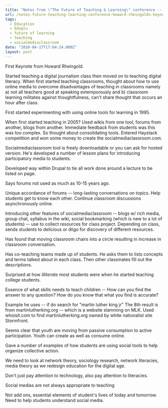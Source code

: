 ```yaml
---
title: "Notes from \"The Future of Teaching & Learning\" conference -- Howard Rheingold's keynote"
url: /notes-future-teaching-learning-conference-howard-rheingolds-keynote
tags:
  - Education
  - Eduglu
  - future of learning
  - teaching
  - socialmediaclassroom
date: "2010-04-17T17:04:24.000Z"
layout: post
---
```


First Keynote from Howard Rheingold.  

  

Started teaching a digital journalism class then moved on to teaching digital literacy. When first started teaching classrooms, thought about how to use online media to overcome disadvantages of teaching in classrooms namely a) not all teachers good at speaking extemporously and b) classroom learning militates against thoughtfulness, can't share thought that occurs an hour after class.  

  

First started experimenting with using online tools for learning in 1995\.  

  

When first started teaching in 2005? Used wikis from one tool, forums from another, blogs from another. Immediate feedback from students was this was too complex. So thought about consolidating tools. Entered Haystack competition and won some money to create the socialmediaclassroom.com.  

  

Socialmediaclassroom tool is freely downloadable or you can ask for hosted version. He's developed a number of lesson plans for introducing participatory media to students.  

  

Developed way within Drupal to tie all work done around a lecture to be listed on page.  

  

Says forums not used as much as 10-15 years ago.  

  

Unique accordance of forums -- long-lasting conversations on topics. Help students get to know each other. Continue classroom discussions asynchronously online.   

  

Introducing other features of socialmediaclassroom -- blogs w/ rich media, group chat, syllabus in the wiki, social bookmarking (which is new to a lot of students) -- use to collect resources for class project. Depending on class, sends students to delicious or diigo for discovery of different resources.  

  

Has found that moving classroom chairs into a circle resulting in increase in classroom conversation.   

  

Has co-teaching teams made up of students. He asks them to lists concepts and terms talked about in each class. Then other classmates fill out the descriptions.  

  

Surprised at how _illiterate_ most students were when he started teaching college students.  

  

Essence of what skills needs to teach children -- How can you find the answer to any question? How do you know that what you find is accurate?  

  

Example he uses -- if do search for "martin luther king jr" The 8th result is from martinlutherking.org -- which is a website slamming on MLK. Used whoisit.com to find martinlutherking.org owned by white nationalist site Stormfront.  

  

Seems clear that youth are moving from passive consumption to active participation. Youth can create as well as consume online.   

  

Gave a number of examples of how students are using social tools to help organize collective action.  

  

We need to look at network theory, sociology research, network literacies, media theory as we redesign education for the digital age.  

  

Don't just pay attention to technology, also pay attention to literacies.  

  

Social medias are not always appropriate to teaching  

  

Not add ons, essential elements of student's lives of today and tomorrow. Need to help students understand social media.